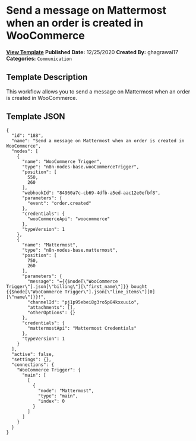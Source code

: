 # Send a message on Mattermost when an order is created in WooCommerce

**[View Template](https://n8n.io/workflows/848-/)**  **Published Date:** 12/25/2020  **Created By:** ghagrawal17  **Categories:** `Communication`  

## Template Description

This workflow allows you to send a message on Mattermost when an order is created in WooCommerce.



## Template JSON

```
{
  "id": "188",
  "name": "Send a message on Mattermost when an order is created in WooCommerce",
  "nodes": [
    {
      "name": "WooCommerce Trigger",
      "type": "n8n-nodes-base.wooCommerceTrigger",
      "position": [
        550,
        260
      ],
      "webhookId": "84960a7c-cb69-4dfb-a5ed-aac12e0efbf8",
      "parameters": {
        "event": "order.created"
      },
      "credentials": {
        "wooCommerceApi": "woocommerce"
      },
      "typeVersion": 1
    },
    {
      "name": "Mattermost",
      "type": "n8n-nodes-base.mattermost",
      "position": [
        750,
        260
      ],
      "parameters": {
        "message": "={{$node[\"WooCommerce Trigger\"].json[\"billing\"][\"first_name\"]}} bought {{$node[\"WooCommerce Trigger\"].json[\"line_items\"][0][\"name\"]}}!",
        "channelId": "pj1p95ebei8g3ro5p84kxxuuio",
        "attachments": [],
        "otherOptions": {}
      },
      "credentials": {
        "mattermostApi": "Mattermost Credentials"
      },
      "typeVersion": 1
    }
  ],
  "active": false,
  "settings": {},
  "connections": {
    "WooCommerce Trigger": {
      "main": [
        [
          {
            "node": "Mattermost",
            "type": "main",
            "index": 0
          }
        ]
      ]
    }
  }
}
```
